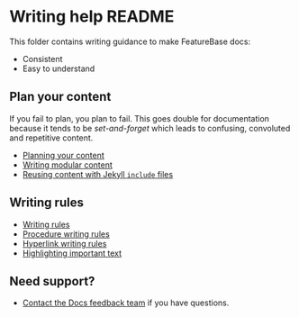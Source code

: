 # Writing help README

This folder contains writing guidance to make FeatureBase docs:

* Consistent
* Easy to understand

## Plan your content

If you fail to plan, you plan to fail. This goes double for documentation because it tends to be *set-and-forget* which leads to confusing, convoluted and repetitive content.

* [Planning your content](/help-on-help/writing-help/writing-planning-content.md)
* [Writing modular content](/help-on-help/writing-help/writing-modular-content.md)
* [Reusing content with Jekyll `include` files](/help-on-help/writing-help/writing-common-include.md)

## Writing rules

* [Writing rules](/help-on-help/writing-help/writing-rules.md)
* [Procedure writing rules](/help-on-help/writing-help/writing-procedures.md)
* [Hyperlink writing rules](/help-on-help/writing-help/writing-hyperlinks.md)
* [Highlighting important text](/help-on-help/writing-help/writing-content-callouts.md)

## Need support?

* [Contact the Docs feedback team](https://app.slack.com/client/T2M810Z29/C02JJQR01EY) if you have questions.

